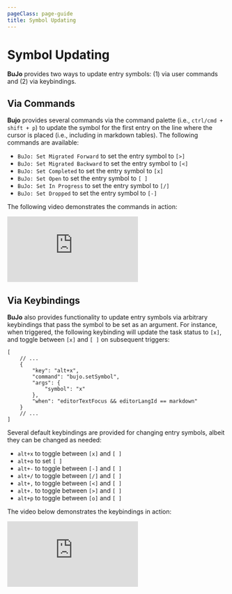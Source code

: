 ```yaml
---
pageClass: page-guide
title: Symbol Updating
---
```


# Symbol Updating

**BuJo** provides two ways to update entry symbols: (1) via user commands and
(2) via keybindings.

## Via Commands

**Bujo** provides several commands via the command palette (i.e., `ctrl/cmd +
shift + p`) to update the symbol for the first entry on the line where the
cursor is placed (i.e., including in markdown tables). The following commands
are available:

- `BuJo: Set Migrated Forward` to set the entry symbol to `[>]`
- `BuJo: Set Migrated Backward` to set the entry symbol to `[<]`
- `BuJo: Set Completed` to set the entry symbol to `[x]`
- `BuJo: Set Open` to set the entry symbol to `[ ]`
- `BuJo: Set In Progress` to set the entry symbol to `[/]`
- `BuJo: Set Dropped` to set the entry symbol to `[-]`

The following video demonstrates the commands in action:

<div class="showcase-video">
    <iframe src="https://www.youtube.com/embed/ltXW8MO-45M?rel=0&showinfo=0&controls=0&loop=1&modestbranding=1&playlist=ltXW8MO-45M" title="BuJo Commands for Updating Entry Symbols" frameborder="0" allow="accelerometer; autoplay; clipboard-write; encrypted-media; gyroscope; picture-in-picture" allowfullscreen></iframe>
</div>

## Via Keybindings

**BuJo** also provides functionality to update entry symbols via arbitrary
keybindings that pass the symbol to be set as an argument. For instance, when
triggered, the following keybinding will update the task status to `[x]`, and
toggle between `[x]` and `[ ]` on subsequent triggers:

```jsonc
[
    // ...
    {
        "key": "alt+x",
        "command": "bujo.setSymbol",
        "args": {
            "symbol": "x"
        },
        "when": "editorTextFocus && editorLangId == markdown"
    }
    // ...
]
```

Several default keybindings are provided for changing entry symbols, albeit they
can be changed as needed:

- `alt+x` to toggle between `[x]` and `[ ]`
- `alt+o` to set `[ ]`
- `alt+-` to toggle between `[-]` and `[ ]`
- `alt+/` to toggle between `[/]` and `[ ]`
- `alt+,` to toggle between `[<]` and `[ ]`
- `alt+.` to toggle between `[>]` and `[ ]`
- `alt+p` to toggle between `[o]` and `[ ]`

The video below demonstrates the keybindings in action:

<div class="showcase-video">
    <iframe src="https://www.youtube.com/embed/h9AbEm-OVX0?rel=0&showinfo=0&controls=0&loop=1&modestbranding=1&playlist=h9AbEm-OVX0" title="BuJo Keybindings for Updating Entry Symbols" frameborder="0" allow="accelerometer; autoplay; clipboard-write; encrypted-media; gyroscope; picture-in-picture" allowfullscreen></iframe>
</div>
